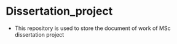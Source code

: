 # Dissertation_project
- This repository is used to store the document of work of MSc dissertation project
